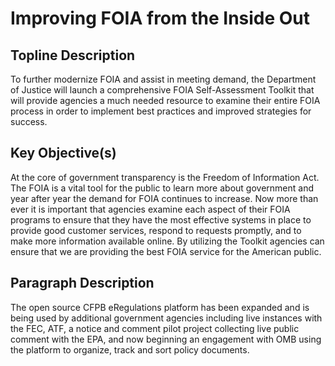 # Improving FOIA from the Inside Out
 
## Topline Description 
To further modernize FOIA and assist in meeting demand, the Department of Justice will launch a comprehensive FOIA Self-Assessment Toolkit that will provide agencies a much needed resource to examine their entire FOIA process in order to implement best practices and improved strategies for success.  

## Key Objective(s) 
At the core of government transparency is the Freedom of Information Act.  The FOIA is a vital tool for the public to learn more about government and year after year the demand for FOIA continues to increase.  Now more than ever it is important that agencies examine each aspect of their FOIA programs to ensure that they have the most effective systems in place to provide good customer services, respond to requests promptly, and to make more information available online. By utilizing the Toolkit agencies can ensure that we are providing the best FOIA service for the American public.  

## Paragraph Description 
The open source CFPB eRegulations platform has been expanded and is being used by additional government agencies including live instances with the FEC, ATF, a notice and comment pilot project collecting live public comment with the EPA, and now beginning an engagement with OMB using the platform to organize, track and sort policy documents.
